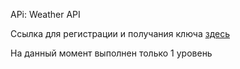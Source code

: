 APi: Weather API

Ссылка для регистрации и получания ключа [здесь](https://www.weatherapi.com)

На данный момент выполнен только 1 уровень
